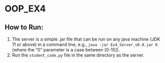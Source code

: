 # OOP_EX4
 
## How to Run:

1. The server is a simple .jar file that can be run on any java machine (JDK 11 or above) in a command line, e.g.,  ```java -jar Ex4_Server_v0.0.jar 0```  (where the “0” parameter is a case between [0-15]).
2. Run the ```student_code.py``` file in the same directory as the server.